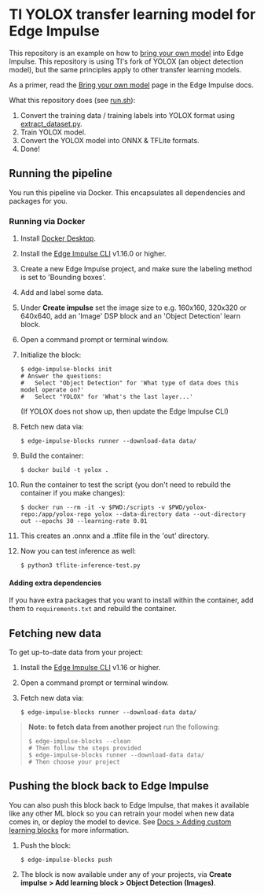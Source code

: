 # TI YOLOX transfer learning model for Edge Impulse

This repository is an example on how to [bring your own model](https://docs.edgeimpulse.com/docs/adding-custom-transfer-learning-models) into Edge Impulse. This repository is using TI's fork of YOLOX (an object detection model), but the same principles apply to other transfer learning models.

As a primer, read the [Bring your own model](https://docs.edgeimpulse.com/docs/adding-custom-transfer-learning-models) page in the Edge Impulse docs.

What this repository does (see [run.sh](run.sh)):

1. Convert the training data / training labels into YOLOX format using [extract_dataset.py](extract_dataset.py).
1. Train YOLOX model.
1. Convert the YOLOX model into ONNX & TFLite formats.
1. Done!

## Running the pipeline

You run this pipeline via Docker. This encapsulates all dependencies and packages for you.

### Running via Docker

1. Install [Docker Desktop](https://www.docker.com/products/docker-desktop/).
2. Install the [Edge Impulse CLI](https://docs.edgeimpulse.com/docs/edge-impulse-cli/cli-installation) v1.16.0 or higher.
3. Create a new Edge Impulse project, and make sure the labeling method is set to 'Bounding boxes'.
4. Add and label some data.
5. Under **Create impulse** set the image size to e.g. 160x160, 320x320 or 640x640, add an 'Image' DSP block and an 'Object Detection' learn block.
6. Open a command prompt or terminal window.
7. Initialize the block:

    ```
    $ edge-impulse-blocks init
    # Answer the questions:
    #   Select "Object Detection" for 'What type of data does this model operate on?'
    #   Select "YOLOX" for 'What's the last layer...'
    ```

    (If YOLOX does not show up, then update the Edge Impulse CLI)

8. Fetch new data via:

    ```
    $ edge-impulse-blocks runner --download-data data/
    ```

9. Build the container:

    ```
    $ docker build -t yolox .
    ```

10. Run the container to test the script (you don't need to rebuild the container if you make changes):

    ```
    $ docker run --rm -it -v $PWD:/scripts -v $PWD/yolox-repo:/app/yolox-repo yolox --data-directory data --out-directory out --epochs 30 --learning-rate 0.01
    ```

11. This creates an .onnx and a .tflite file in the 'out' directory.

12. Now you can test inference as well:

    ```
    $ python3 tflite-inference-test.py
    ```

#### Adding extra dependencies

If you have extra packages that you want to install within the container, add them to `requirements.txt` and rebuild the container.

## Fetching new data

To get up-to-date data from your project:

1. Install the [Edge Impulse CLI](https://docs.edgeimpulse.com/docs/edge-impulse-cli/cli-installation) v1.16 or higher.
2. Open a command prompt or terminal window.
3. Fetch new data via:

    ```
    $ edge-impulse-blocks runner --download-data data/
    ```

> **Note: to fetch data from another project** run the following:
> ```
> $ edge-impulse-blocks --clean
> # Then follow the steps provided
> $ edge-impulse-blocks runner --download-data data/
> # Then choose your project
> ```

## Pushing the block back to Edge Impulse

You can also push this block back to Edge Impulse, that makes it available like any other ML block so you can retrain your model when new data comes in, or deploy the model to device. See [Docs > Adding custom learning blocks](https://docs.edgeimpulse.com/docs/edge-impulse-studio/organizations/adding-custom-transfer-learning-models) for more information.

1. Push the block:

    ```
    $ edge-impulse-blocks push
    ```

2. The block is now available under any of your projects, via  **Create impulse > Add learning block > Object Detection (Images)**.
